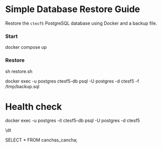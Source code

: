 # Simple Database Restore Guide

Restore the `ctesf5` PostgreSQL database using Docker and a backup file.

### Start

docker compose up

### Restore

sh restore.sh

docker exec -u postgres ctesf5-db psql -U postgres -d ctesf5 -f /tmp/backup.sql

# Health check

docker exec -u postgres -it ctesf5-db psql -U postgres -d ctesf5

\dt

SELECT \* FROM canchas_cancha;
